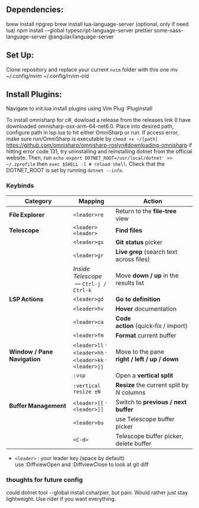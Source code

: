 ## Dependencies:
brew install ripgrep
brew install lua-language-server (optional, only if need lua)
npm install --global typescript-language-server prettier some-sass-language-server @angular/language-server

## Set Up:
Clone repository and replace your current `nvim` folder with this one
mv ~/.config/nvim ~/.config/nvim-old

## Install Plugins:
Navigate to init.lua
install plugins using Vim Plug
:PlugInstall

To install omnisharp for c#, dowload a release from the releases link (I have downloaded omnisharp-osx-arm-64-net6.0. Place into desired path, configure path in lsp.lua to hit either OmniSharp or run. If access error, make sure run/OmniSharp is executable by `chmod +x ~/[path]`
https://github.com/omnisharp/omnisharp-roslyn#downloading-omnisharp
if hitting error code 131, try uninstalling and reinstalling dotnet from the official website. Then, run `echo export DOTNET_ROOT=/usr/local/dotnet' >> ~/.zprofile` then `exec $SHELL -l # reload shell`. Check that the DOTNET_ROOT is set by running `dotnet --info`. 

### Keybinds
| Category                   | Mapping                                   | Action                                                                  |
|----------------------------|-------------------------------------------|-------------------------------------------------------------------------|
| **File Explorer**           | `<leader>re`                             | Return to the **file‑tree** view                                        |
| **Telescope**              | `<leader><leader>`                        | **Find files**                                                          |
|                            | `<leader>gs`                              | **Git status** picker                                                   |
|                            | `<leader>gr`                              | **Live grep** (search text across files)                                |
|                            | *Inside Telescope* &nbsp;—&nbsp;`Ctrl‑j / Ctrl‑k` | Move **down / up** in the results list                                  |
| **LSP Actions**            | `<leader>gd`                              | **Go to definition**                                                    |
|                            | `<leader>hv`                              | **Hover** documentation                                                 |
|                            | `<leader>ca`                              | **Code action** (quick‑fix / import)                                    |
|                            | `<leader>fm`                              | **Format** current buffer                                               |
| **Window / Pane Navigation** | `<leader>ll` · `<leader>hh` · `<leader>kk` · `<leader>jj` | Move to the pane **right / left / up / down**                           |
|                            | `:vsp`                                    | Open a **vertical split**                                               |
|                            | `:vertical resize ±N`                     | **Resize** the current split by *N* columns                             |
| **Buffer Management**       | `<leader>[[` · `<leader>]]`              | Switch to **previous / next buffer**                                   |
|                            | `<leader>bu`                              | use Telescope buffer picker                                             |
|                            | `<C-d>`                                   | Telescope buffer picker, delete buffer                                  |

- `<leader>` : your leader key (space by default)  
use :DiffviewOpen and :DiffviewClose to look at git diff

### thoughts for future config
could dotnet tool --global install csharpier, but pain. Would rather just stay lightweight. Use rider if you want everything.
